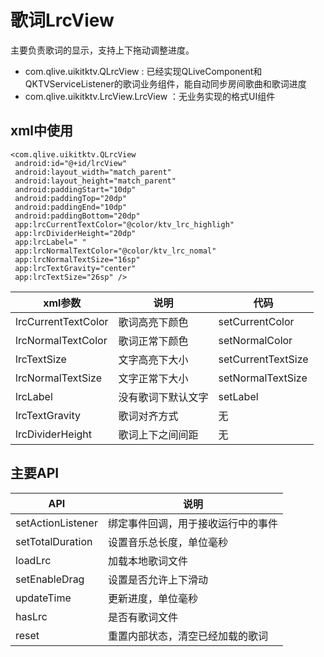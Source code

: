 # 歌词LrcView
主要负责歌词的显示，支持上下拖动调整进度。

- com.qlive.uikitktv.QLrcView : 已经实现QLiveComponent和QKTVServiceListener的歌词业务组件，能自动同步房间歌曲和歌词进度
- com.qlive.uikitktv.LrcView.LrcView ：无业务实现的格式UI组件
## xml中使用
```
<com.qlive.uikitktv.QLrcView
 android:id="@+id/lrcView"
 android:layout_width="match_parent"
 android:layout_height="match_parent"
 android:paddingStart="10dp"
 android:paddingTop="20dp"
 android:paddingEnd="10dp"
 android:paddingBottom="20dp"
 app:lrcCurrentTextColor="@color/ktv_lrc_highligh"
 app:lrcDividerHeight="20dp"
 app:lrcLabel=" "
 app:lrcNormalTextColor="@color/ktv_lrc_nomal"
 app:lrcNormalTextSize="16sp"
 app:lrcTextGravity="center"
 app:lrcTextSize="26sp" />
```

|xml参数|说明|代码|
|----|----|----|
|lrcCurrentTextColor|歌词高亮下颜色|setCurrentColor|
|lrcNormalTextColor|歌词正常下颜色|setNormalColor|
|lrcTextSize|文字高亮下大小|setCurrentTextSize|
|lrcNormalTextSize|文字正常下大小|setNormalTextSize|
|lrcLabel|没有歌词下默认文字|setLabel|
|lrcTextGravity|歌词对齐方式|无|
|lrcDividerHeight|歌词上下之间间距|无|

## 主要API
|API|说明|
|----|----|
|setActionListener|绑定事件回调，用于接收运行中的事件|
|setTotalDuration|设置音乐总长度，单位毫秒|
|loadLrc|加载本地歌词文件|
|setEnableDrag|设置是否允许上下滑动|
|updateTime|更新进度，单位毫秒|
|hasLrc|是否有歌词文件|
|reset|重置内部状态，清空已经加载的歌词|


